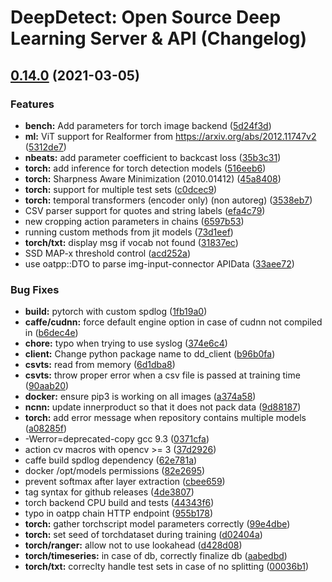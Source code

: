# DeepDetect: Open Source Deep Learning Server & API (Changelog)

## [0.14.0](https://github.com/jolibrain/deepdetect/compare/v0.13.0...v0.14.0) (2021-03-05)


### Features

* **bench:** Add parameters for torch image backend ([5d24f3d](https://github.com/jolibrain/deepdetect/commit/5d24f3d4665c0c7cd21bc2ba84643c6f7830735f))
* **ml:** ViT support for Realformer from https://arxiv.org/abs/2012.11747v2 ([5312de7](https://github.com/jolibrain/deepdetect/commit/5312de770eb16408d7bea8ffbc4a6b24f35a95c9))
* **nbeats:** add parameter coefficient to backcast loss ([35b3c31](https://github.com/jolibrain/deepdetect/commit/35b3c313fd0f122c788969e93e5ffa476150e8ea))
* **torch:** add inference for torch detection models ([516eeb6](https://github.com/jolibrain/deepdetect/commit/516eeb6a56ac36aefbb3f24624344236cbb20f39))
* **torch:** Sharpness Aware Minimization (2010.01412) ([45a8408](https://github.com/jolibrain/deepdetect/commit/45a84087b5321a5c3eebcb8a6d53975d1b544478))
* **torch:** support for multiple test sets ([c0dcec9](https://github.com/jolibrain/deepdetect/commit/c0dcec9a51f86cf904809c492fc175b5951dae5b))
* **torch:** temporal transformers (encoder only) (non autoreg) ([3538eb7](https://github.com/jolibrain/deepdetect/commit/3538eb78a721b477f377d6798f707796be8319e0))
* CSV parser support for quotes and string labels ([efa4c79](https://github.com/jolibrain/deepdetect/commit/efa4c79e9fe21e9074f17ca20b020f97bd2112cb))
* new cropping action parameters in chains ([6597b53](https://github.com/jolibrain/deepdetect/commit/6597b53671b19022b2b7b32f4e2a6e0a29136f21))
* running custom methods from jit models ([73d1eef](https://github.com/jolibrain/deepdetect/commit/73d1eef00b0b41083237e7061d11ff8d4156f612))
* **torch/txt:** display msg if vocab not found ([31837ec](https://github.com/jolibrain/deepdetect/commit/31837eca5907c4cac7aa3d42f0d12b474ad673f9))
* SSD MAP-x threshold control ([acd252a](https://github.com/jolibrain/deepdetect/commit/acd252a2a448f0c1f8c497ae665cc5be7649f35d))
* use oatpp::DTO to parse img-input-connector APIData ([33aee72](https://github.com/jolibrain/deepdetect/commit/33aee72ad4450a1080dd53f40a5c2cea14a304b8))


### Bug Fixes

* **build:** pytorch with custom spdlog ([1fb19a0](https://github.com/jolibrain/deepdetect/commit/1fb19a02c700698a4dc262a6c81ef83f8c3623a6))
* **caffe/cudnn:** force default engine option in case of cudnn not compiled in ([b6dec4e](https://github.com/jolibrain/deepdetect/commit/b6dec4e30dc166e9f37246a69bb15a0d9efc6c3e))
* **chore:** typo when trying to use syslog ([374e6c4](https://github.com/jolibrain/deepdetect/commit/374e6c4b48a18f4e41eacef3cb5e13bcf325b0f7))
* **client:** Change python package name to dd_client ([b96b0fa](https://github.com/jolibrain/deepdetect/commit/b96b0fade15a46b6a89bc830f00f650b4ca7242b))
* **csvts:** read from memory ([6d1dba8](https://github.com/jolibrain/deepdetect/commit/6d1dba85fc584d7bf75d30f63c506c6e00aaa07e))
* **csvts:** throw proper error when a csv file is passed at training time ([90aab20](https://github.com/jolibrain/deepdetect/commit/90aab201df316dea23f1bc47c5ca5d300d95f12c))
* **docker:** ensure pip3 is working on all images ([a374a58](https://github.com/jolibrain/deepdetect/commit/a374a5898e73cddb0b76b4309ad59c4329359571))
* **ncnn:** update innerproduct so that it does not pack data ([9d88187](https://github.com/jolibrain/deepdetect/commit/9d88187381982c0b49170aa749caf8581532128c))
* **torch:** add error message when repository contains multiple models ([a08285f](https://github.com/jolibrain/deepdetect/commit/a08285f51b2f614d24fea08d6c62edf3c9a47e74))
* -Werror=deprecated-copy gcc 9.3 ([0371cfa](https://github.com/jolibrain/deepdetect/commit/0371cfa03bf0c42ce3a643c198e7154d426c7892))
* action cv macros with opencv >= 3 ([37d2926](https://github.com/jolibrain/deepdetect/commit/37d292683a7a8039ec77cd66ab16f21342b5f28c))
* caffe build spdlog dependency ([62e781a](https://github.com/jolibrain/deepdetect/commit/62e781a4a2f97d420d3a34cbb16da40d27d6199c))
* docker /opt/models permissions ([82e2695](https://github.com/jolibrain/deepdetect/commit/82e269589a9a8160eb1c63fbde2f8b372f0838d6))
* prevent softmax after layer extraction ([cbee659](https://github.com/jolibrain/deepdetect/commit/cbee65945d46ee5f304519bd760d92be3b00eb2f))
* tag syntax for github releases ([4de3807](https://github.com/jolibrain/deepdetect/commit/4de3807adfb13957358e41b95a09bd9ee0533a09))
* torch backend CPU build and tests ([44343f6](https://github.com/jolibrain/deepdetect/commit/44343f6236d9afc70f931b7a762d4df591325abf))
* typo in oatpp chain HTTP endpoint ([955b178](https://github.com/jolibrain/deepdetect/commit/955b178b09a015b1f147449f277c0e4945c48d3a))
* **torch:** gather torchscript model parameters correctly ([99e4dbe](https://github.com/jolibrain/deepdetect/commit/99e4dbe34e8845331a95dec3b4dd7bad3d11b03b))
* **torch:** set seed of torchdataset during training ([d02404a](https://github.com/jolibrain/deepdetect/commit/d02404a6120ef6ec599accc63e8bc25c27072e7e))
* **torch/ranger:** allow not to use lookahead ([d428d08](https://github.com/jolibrain/deepdetect/commit/d428d08e5bd40166f899c2c317a9617f0faf61a8))
* **torch/timeseries:** in case of db, correctly finalize db ([aabedbd](https://github.com/jolibrain/deepdetect/commit/aabedbd2d7c2be14360cb3df2e5a71f93805102a))
* **torch/txt:** correclty handle test sets in case of no splitting ([00036b1](https://github.com/jolibrain/deepdetect/commit/00036b1b26a273f7452fe9f1943322f9b86e745b))
